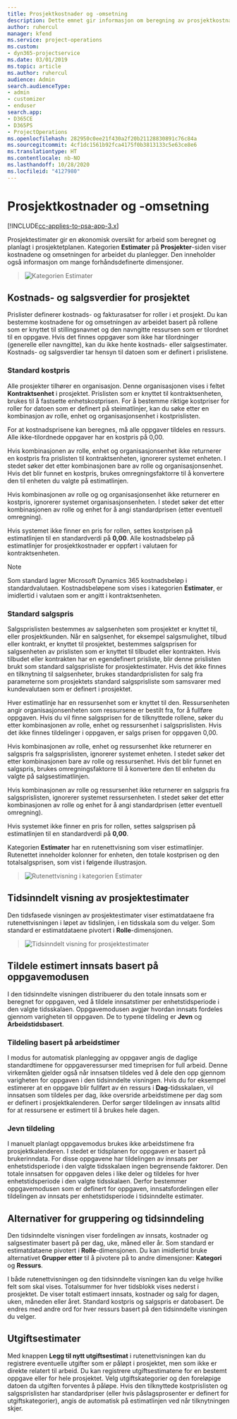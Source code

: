 ```yaml
---
title: Prosjektkostnader og -omsetning
description: Dette emnet gir informasjon om beregning av prosjektkostnader og -omsetning.
author: ruhercul
manager: kfend
ms.service: project-operations
ms.custom:
- dyn365-projectservice
ms.date: 03/01/2019
ms.topic: article
ms.author: ruhercul
audience: Admin
search.audienceType:
- admin
- customizer
- enduser
search.app:
- D365CE
- D365PS
- ProjectOperations
ms.openlocfilehash: 282950c0ee21f430a2f20b21128830891c76c84a
ms.sourcegitcommit: 4cf1dc1561b92fca4175f0b3813133c5e63ce8e6
ms.translationtype: HT
ms.contentlocale: nb-NO
ms.lasthandoff: 10/28/2020
ms.locfileid: "4127980"
---
```

# <a name="project-costs-and-revenue"></a>Prosjektkostnader og -omsetning

[!INCLUDE[cc-applies-to-psa-app-3.x](../includes/cc-applies-to-psa-app-3x.md)]

Prosjektestimater gir en økonomisk oversikt for arbeid som beregnet og planlagt i prosjektetplanen. Kategorien **Estimater** på **Prosjekter**-siden viser kostnadene og omsetningen for arbeidet du planlegger. Den inneholder også informasjon om mange forhåndsdefinerte dimensjoner. 

> ![Kategorien Estimater](media/project-5.png)

## <a name="cost-and-sales-values-of-the-project"></a>Kostnads- og salgsverdier for prosjektet

Prislister definerer kostnads- og fakturasatser for roller i et prosjekt. Du kan bestemme kostnadene for og omsetningen av arbeidet basert på rollene som er knyttet til stillingsnavnet og den navngitte ressursen som er tilordnet til en oppgave. Hvis det finnes oppgaver som ikke har tilordninger (generelle eller navngitte), kan du ikke hente kostnads- eller salgsestimater. Kostnads- og salgsverdier tar hensyn til datoen som er definert i prislistene.

### <a name="default-cost-price"></a>Standard kostpris  

Alle prosjekter tilhører en organisasjon. Denne organisasjonen vises i feltet **Kontraktsenhet** i prosjektet. Prislisten som er knyttet til kontraktsenheten, brukes til å fastsette enhetskostprisen. For å bestemme riktige kostpriser for roller for datoen som er definert på steimatlinjer, kan du søke etter en kombinasjon av rolle, enhet og organisasjonsenhet i kostprislisten. 

For at kostnadsprisene kan beregnes, må alle oppgaver tildeles en ressurs. Alle ikke-tilordnede oppgaver har en kostpris på 0,00.

Hvis kombinasjonen av rolle, enhet og organisasjonsenhet ikke returnerer en kostpris fra prislisten til kontraktsenheten, ignorerer systemet enheten. I stedet søker det etter kombinasjonen bare av rolle og organisasjonsenhet. Hvis det blir funnet en kostpris, brukes omregningsfaktorre til å konvertere den til enheten du valgte på estimatlinjen.

Hvis kombinasjonen av rolle og og organisasjonsenhet ikke returnerer en kostpris, ignorerer systemet organisasjonsenheten. I stedet søker det etter kombinasjonen av rolle og enhet for å angi standardprisen (etter eventuell omregning).

Hvis systemet ikke finner en pris for rollen, settes kostprisen på estimatlinjen til en standardverdi på **0,00**. Alle kostnadsbeløp på estimatlinjer for prosjektkostnader er oppført i valutaen for kontraktsenheten.

> [!NOTE]
> Som standard lagrer Microsoft Dynamics 365 kostnadsbeløp i standardvalutaen. Kostnadsbeløpene som vises i kategorien **Estimater**, er imidlertid i valutaen som er angitt i kontraktsenheten.  

### <a name="default-sales-price"></a>Standard salgspris 

Salgsprislisten bestemmes av salgsenheten som prosjektet er knyttet til, eller prosjektkunden. Når en salgsenhet, for eksempel salgsmulighet, tilbud eller kontrakt, er knyttet til prosjektet, bestemmes salgsprisen for salgsenheten av prislisten som er knyttet til tilbudet eller kontrakten. Hvis tilbudet eller kontrakten har en egendefinert prisliste, blir denne prislisten brukt som standard salgsprisliste for prosjektestimater. Hvis det ikke finnes en tilknytning til salgsenheter, brukes standardprislisten for salg fra parameterne som prosjektets standard salgsprisliste som samsvarer med kundevalutaen som er definert i prosjektet.

Hver estimatlinje har en ressursenhet som er knyttet til den. Ressursenheten angir organisasjonsenheten som ressursene er bestilt fra, for å fullføre oppgaven. Hvis du vil finne salgsprisen for de tilknyttede rollene, søker du etter kombinasjonen av rolle, enhet og ressursenhet i salgsprislisten. Hvis det ikke finnes tildelinger i oppgaven, er salgs prisen for oppgaven 0,00.

Hvis kombinasjonen av rolle, enhet og ressursenhet ikke returnerer en salgspris fra salgsprislisten, ignorerer systemet enheten. I stedet søker det etter kombinasjonen bare av rolle og ressursenhet. Hvis det blir funnet en salgspris, brukes omregningsfaktorre til å konvertere den til enheten du valgte på salgsestimatlinjen. 

Hvis kombinasjonen av rolle og ressursenhet ikke returnerer en salgspris fra salgsprislisten, ignorerer systemet ressursenheten. I stedet søker det etter kombinasjonen av rolle og enhet for å angi standardprisen (etter eventuell omregning).

Hvis systemet ikke finner en pris for rollen, settes salgsprisen på estimatlinjen til en standardverdi på **0,00**.

Kategorien **Estimater** har en rutenettvisning som viser estimatlinjer. Rutenettet inneholder kolonner for enheten, den totale kostprisen og den totalsalgsprisen, som vist i følgende illustrasjon. 

> ![Rutenettvisning i kategorien Estimater](media/project-6.png)

## <a name="time-phased-view-of-project-estimates"></a>Tidsinndelt visning av prosjektestimater

Den tidsfasede visningen av prosjektestimater viser estimatdataene fra rutenettvisningen i løpet av tidslinjen, i en tidsskala som du velger. Som standard er estimatdataene pivotert i **Rolle**-dimensjonen.

> ![Tidsinndelt visning for prosjektestimater](media/project-7.png)

## <a name="allocating-estimated-effort-based-on-the-task-mode"></a>Tildele estimert innsats basert på oppgavemodusen

I den tidsinndelte visningen distribuerer du den totale innsats som er beregnet for oppgaven, ved å tildele innsatstimer per enhetstidsperiode i den valgte tidsskalaen. Oppgavemodusen avgjør hvordan innsats fordeles gjennom varigheten til oppgaven. De to typene tildeling er **Jevn** og **Arbeidstidsbasert**.

### <a name="work-hours-based-allocation"></a>Tildeling basert på arbeidstimer
 
I modus for automatisk planlegging av oppgaver angis de daglige standardtimene for oppgaveressurser med timeprisen for full arbeid. Denne virkemåten gjelder også når innsatsen tildeles ved å dele den opp gjennom varigheten for oppgaven i den tidsinndelte visningen. Hvis du for eksempel estimerer at en oppgave blir fullført av én ressurs i **Dag**-tidsskalaen, vil innsatsen som tildeles per dag, ikke oversride arbeidstimene per dag som er definert i prosjektkalenderen. Derfor sørger tildelingen av innsats alltid for at ressursene er estimert til å brukes hele dagen.

### <a name="even-allocation"></a>Jevn tildeling

I manuelt planlagt oppgavemodus brukes ikke arbeidstimene fra prosjektkalenderen. I stedet er tidsplanen for oppgaven er basert på brukerinndata. For disse oppgavene har tildelingen av innsats per enhetstidsperiode i den valgte tidsskalaen ingen begrensende faktorer. Den totale innsatsen for oppgaven deles i like deler og tildeles for hver enhetstidsperiode i den valgte tidsskalaen. Derfor bestemmer oppgavemodusen som er definert for oppgaven, innsatsfordelingen eller tildelingen av innsats per enhetstidsperiode i tidsinndelte estimater.

## <a name="grouping-and-time-phasing-options"></a>Alternativer for gruppering og tidsinndeling

Den tidsinndelte visningen viser fordelingen av innsats, kostnader og salgsestimater basert på per dag, uke, måned eller år. Som standard er estimatdataene pivotert i **Rolle**-dimensjonen. Du kan imidlertid bruke alternativet **Grupper etter** til å pivotere på to andre dimensjoner: **Kategori** og **Ressurs**.

I både rutenettvisningen og den tidsinndelte visningen kan du velge hvilke felt som skal vises. Totalsummer for hver tidsblokk vises nederst i prosjektet. De viser totalt estimaert innsats, kostnader og salg for dagen, uken, måneden eller året. Standard kostpris og salgspris er datobasert. De endres med andre ord for hver ressurs basert på den tidsinndelte visningen du velger.

## <a name="expense-estimates"></a>Utgiftsestimater

Med knappen **Legg til nytt utgiftsestimat** i rutenettvisningen kan du registrere eventuelle utgifter som er påløpt i prosjektet, men som ikke er direkte relatert til arbeid. Du kan registrere utgiftsestimatene for en bestemt oppgave eller for hele prosjektet. Velg utgiftskategorier og den foreløpige datoen da utgiften forventes å påløpe. Hvis den tilknyttede kostprislisten og salgsprislisten har standardpriser (eller hvis påslagsprosenter er definert for utgiftskategorier), angis de automatisk på estimatlinjen ved når tilknytningen skjer.
